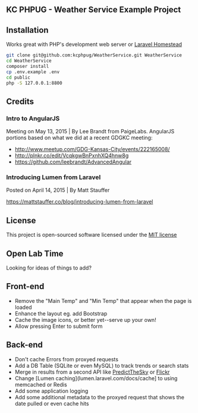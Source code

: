 ## KC PHPUG - Weather Service Example Project

## Installation
Works great with PHP's development web server or [Laravel Homestead](http://laravel.com/docs/4.2/homestead)

````bash
git clone git@github.com:kcphpug/WeatherService.git WeatherService
cd WeatherService
composer install
cp .env.example .env
cd public
php -S 127.0.0.1:8800
````

## Credits

### Intro to AngularJS

Meeting on May 13, 2015 | By Lee Brandt from PaigeLabs. AngularJS portions based on what we did at a recent GDGKC meeting:

* http://www.meetup.com/GDG-Kansas-City/events/222165008/
* http://plnkr.co/edit/VcqkgwBnPxnhXQ4hnw8g
* https://github.com/leebrandt/AdvancedAngular

### Introducing Lumen from Laravel

Posted on April 14, 2015 | By Matt Stauffer

https://mattstauffer.co/blog/introducing-lumen-from-laravel

## License
This project is open-sourced software licensed under the [MIT license](http://opensource.org/licenses/MIT)

## Open Lab Time
Looking for ideas of things to add?

## Front-end
* Remove the "Main Temp" and "Min Temp" that appear when the page is loaded
* Enhance the layout eg. add Bootstrap
* Cache the image icons, or better yet--serve up your own!
* Allow pressing Enter to submit form

## Back-end
* Don't cache Errors from proxyed requests
* Add a DB Table (SQLite or even MySQL) to track trends or search stats
* Merge in results from a second API like [PredictTheSky](http://predictthesky.org/developers.html) or [Flickr](https://www.flickr.com/services/api/flickr.places.findByLatLon.html)
* Change [Lumen caching](lumen.laravel.com/docs/cache] to using memcached or Redis
* Add some application logging
* Add some additional metadata to the proxyed request that shows the date pulled or even cache hits
 
